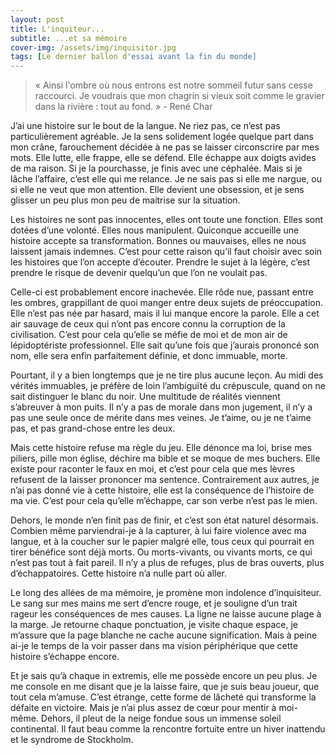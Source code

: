 ```yaml
---
layout: post
title: L'inquiteur...
subtitle: ...et sa mémoire
cover-img: /assets/img/inquisitor.jpg
tags: [Le dernier ballon d'essai avant la fin du monde]
---
```


> « Ainsi l'ombre où nous entrons est notre sommeil futur sans cesse raccourci. Je voudrais que mon chagrin si vieux soit comme le gravier dans la rivière : tout au fond. » - René Char

J’ai une histoire sur le bout de la langue. Ne riez pas, ce n’est pas particulièrement agréable. Je la sens solidement logée quelque part dans mon crâne, farouchement décidée à ne pas se laisser circonscrire par mes mots. Elle lutte, elle frappe, elle se défend. Elle échappe aux doigts avides de ma raison. Si je la pourchasse, je finis avec une céphalée. Mais si je lâche l’affaire, c’est elle qui me relance. Je ne sais pas si elle me nargue, ou si elle ne veut que mon attention. Elle devient une obsession, et je sens glisser un peu plus mon peu de maitrise sur la situation.

Les histoires ne sont pas innocentes, elles ont toute une fonction. Elles sont dotées d’une volonté. Elles nous manipulent. Quiconque accueille une histoire accepte sa transformation. Bonnes ou mauvaises, elles ne nous laissent jamais indemnes. C’est pour cette raison qu’il faut choisir avec soin les histoires que l’on accepte d’écouter. Prendre le sujet à la légère, c’est prendre le risque de devenir quelqu’un que l’on ne voulait pas.

Celle-ci est probablement encore inachevée. Elle rôde nue, passant entre les ombres, grappillant de quoi manger entre deux sujets de préoccupation. Elle n’est pas née par hasard, mais il lui manque encore la parole. Elle a cet air sauvage de ceux qui n’ont pas encore connu la corruption de la civilisation. C’est pour cela qu’elle se méfie de moi et de mon air de lépidoptériste professionnel. Elle sait qu’une fois que j’aurais prononcé son nom, elle sera enfin parfaitement définie, et donc immuable, morte.

Pourtant, il y a bien longtemps que je ne tire plus aucune leçon. Au midi des vérités immuables, je préfère de loin l’ambiguïté du crépuscule, quand on ne sait distinguer le blanc du noir. Une multitude de réalités viennent s’abreuver à mon puits. Il n’y a pas de morale dans mon jugement, il n’y a pas une seule once de mérite dans mes veines. Je t’aime, ou je ne t’aime pas, et pas grand-chose entre les deux.

Mais cette histoire refuse ma règle du jeu. Elle dénonce ma loi, brise mes piliers, pille mon église, déchire ma bible et se moque de mes buchers. Elle existe pour raconter le faux en moi, et c’est pour cela que mes lèvres refusent de la laisser prononcer ma sentence. Contrairement aux autres, je n’ai pas donné vie à cette histoire, elle est la conséquence de l’histoire de ma vie. C’est pour cela qu’elle m’échappe, car son verbe n’est pas le mien.

Dehors, le monde n’en finit pas de finir, et c’est son état naturel désormais. Combien même parviendrai-je à la capturer, à lui faire violence avec ma langue, et à la coucher sur le papier malgré elle, tous ceux qui pourrait en tirer bénéfice sont déjà morts. Ou morts-vivants, ou vivants morts, ce qui n’est pas tout à fait pareil. Il n’y a plus de refuges, plus de bras ouverts, plus d’échappatoires. Cette histoire n’a nulle part où aller.

Le long des allées de ma mémoire, je promène mon indolence d’inquisiteur. Le sang sur mes mains me sert d’encre rouge, et je souligne d’un trait rageur les conséquences de mes causes. La ligne ne laisse aucune plage à la marge. Je retourne chaque ponctuation, je visite chaque espace, je m’assure que la page blanche ne cache aucune signification. Mais à peine ai-je le temps de la voir passer dans ma vision périphérique que cette histoire s’échappe encore. 

Et je sais qu’à chaque in extremis, elle me possède encore un peu plus. Je me console en me disant que je la laisse faire, que je suis beau joueur, que tout cela m’amuse. C’est étrange, cette forme de lâcheté qui transforme la défaite en victoire. Mais je n’ai plus assez de cœur pour mentir à moi-même. Dehors, il pleut de la neige fondue sous un immense soleil continental. Il faut beau comme la rencontre fortuite entre un hiver inattendu et le syndrome de Stockholm.
